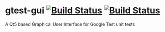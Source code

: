 # gtest-gui [![Build Status](https://travis-ci.org/nholthaus/gtest-gui.svg?branch=master)](https://travis-ci.org/nholthaus/gtest-gui) [![Build Status](https://ci.appveyor.com/api/projects/status/github/gnholthaus/gtest-gui?svg=true)](https://ci.appveyor.com/api/projects/status/github/gnholthaus/gtest-gui?svg=true)

A Qt5 based Graphical User Interface for Google Test unit tests
